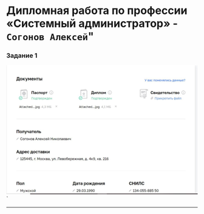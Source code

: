 # Дипломная работа по профессии «Системный администратор» - `Согонов Алексей`"

### Задание 1

![Название скриншота 1](https://github.com/SogonovAN/GW-hw/blob/main/1.JPG)`


---

